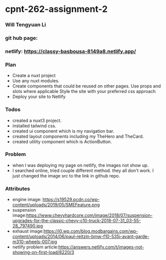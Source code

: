 # cpnt-262-assignment-2
### Will Tengyuan Li
### git hub page:
### netlify: https://classy-basbousa-8149a8.netlify.app/
### Plan
- Create a nuxt project
- Use any nuxt modules.
- Create components that could be reused on other pages. Use props and slots where applicable
Style the site with your preferred css approach
- Deploy your site to Netlify
### Todos
- created a nuxt3 project.
- installed tailwind css.
- created ui component which is my navigation bar.
- created layout components including my TheHero and TheCard.
- created utility component which is ActionButton.
### Problem
- when I was deploying my page on netlify, the images not show up.
- I searched online, tried couple different method. they all don't work. I just changed the image src to the link in github repo.
### Attributes
- engine image: https://s19529.pcdn.co/wp-content/uploads/2019/05/SMEFeature.png
- suspension image:https://www.chevyhardcore.com/image/2018/07/suspension-upgrades-for-the-classic-chevy-c10-truck-2018-07-31_03-55-28_797490.jpg
- exhaust image:https://i0.wp.com/blog.modbargains.com/wp-content/uploads/2014/06/paul-reitzin-bmw-f10-535i-avant-garde-m310-wheels-007.jpg
- netlify problem article:https://answers.netlify.com/t/images-not-showing-on-first-load/8220/3
